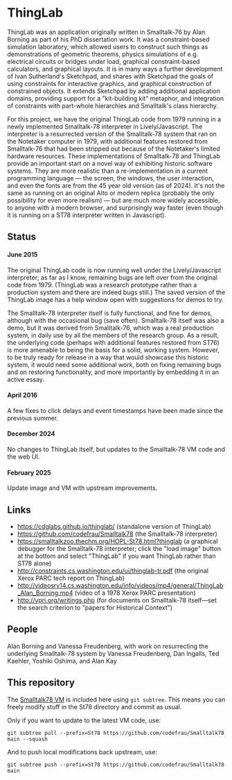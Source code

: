 # ThingLab

ThingLab was an application originally written in Smalltalk-76 by Alan Borning as part of his PhD dissertation work.  It was a constraint-based simulation laboratory, which allowed users to construct such things as demonstrations of geometric theorems, physics simulations of e.g. electrical circuits or bridges under load, graphical constraint-based calculators, and graphical layouts.  It is in many ways a further development of Ivan Sutherland's Sketchpad, and shares with Sketchpad the goals of using constraints for interactive graphics, and graphical construction of constrained objects.  It extends Sketchpad by adding additional application domains, providing support for a "kit-building kit" metaphor, and integration of constraints with part-whole hierarchies and Smalltalk's class hierarchy.

For this project, we have the original ThingLab code from 1979 running in a newly implemented Smalltalk-78 interpreter in Lively/Javascript.  The interpreter is a resurrected version of the Smalltalk-78 system that ran on the Notetaker computer in 1979, with additional features restored from Smalltalk-76 that had been stripped out because of the Notetaker's limited hardware resources.  These implementations of Smalltalk-78 and ThingLab provide an important start on a novel way of exhibiting historic software systems.  They are more realistic than a re-implementation in a current programming language — the screen, the windows, the user interaction, and even the fonts are from the 45 year old version (as of 2024).  It's not the same as running on an original Alto or modern replica (probably the only possibility for even more realism) — but are much more widely accessible, to anyone with a modern browser, and surprisingly way faster (even though it is running on a ST78 interpreter written in Javascript).

## Status

#### June 2015
The original ThingLab code is now running well under the Lively/Javascript interpreter; as far as I know, remaining bugs are left over from the original code from 1979.  (ThingLab was a research prototype rather than a production system and there are indeed bugs still.)  The saved version of the ThingLab image has a help window open with suggestions for demos to try.

The Smalltalk-78 interpreter itself is fully functional, and fine for demos, although with the occasional bug (save often).  Smalltalk-78 itself was also a demo, but it was derived from Smalltalk-76, which was a real production system, in daily use by all the members of the research group.  As a result, the underlying code (perhaps with additional features restored from ST76) is more amenable to being the basis for a solid, working system.  However, to be truly ready for release in a way that would showcase this historic system, it would need some additional work, both on fixing remaining bugs and on restoring functionality, and more importantly by embedding it in an active essay.

#### April 2016
A few fixes to click delays and event timestamps have been made since the previous summer.

#### December 2024
No changes to ThingLab itself, but updates to the Smalltalk-78 VM code and the web UI.

#### February 2025

Update image and VM with upstream improvements.

## Links
* https://cdglabs.github.io/thinglab/ (standalone version of ThingLab)
* https://github.com/codefrau/Smalltalk78 (the Smalltalk-78 interpreter)
* https://smalltalkzoo.thechm.org/HOPL-St78.html?thinglab (a graphical debugger for the Smalltalk-78 interpreter; click the "load image" button at the bottom and select "ThingLab" if you want ThingLab rather than ST78 alone)
* http://constraints.cs.washington.edu/ui/thinglab-tr.pdf (the original Xerox PARC tech report on ThingLab)
* http://videosrv14.cs.washington.edu/info/videos/mp4/general/ThingLab_Alan_Borning.mp4 (video of a 1978 Xerox PARC presentation)
* http://vpri.org/writings.php (for documents on Smalltalk-78 itself—set the search criterion to "papers for Historical Context")

## People
Alan Borning and Vanessa Freudenberg, with work on resurrecting the underlying Smalltalk-78 system by Vanessa Freudenberg, Dan Ingalls, Ted Kaehler, Yoshiki Oshima, and Alan Kay

## This repository

The [Smalltalk78 VM][St78] is included here using `git subtree`. This means you can freely modify stuff in the St78 directory and commit as usual.

Only if you want to update to the latest VM code, use:

    git subtree pull --prefix=St78 https://github.com/codefrau/Smalltalk78 main --squash

And to push local modifications back upstream, use:

    git subtree push --prefix=St78 https://github.com/codefrau/Smalltalk78 main

[St78]:     https://github.com/codefrau/Smalltalk78
